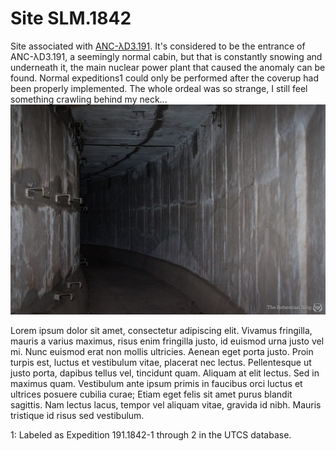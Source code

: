 # Site SLM.1842
Site associated with [ANC-λD3.191](www.eunaotenhoacessoaolink.com). It's considered to be the entrance of ANC-λD3.191, a seemingly normal cabin, but that is constantly snowing and underneath it, the main nuclear power plant that caused the anomaly can be found. Normal expeditions<span class="super">1</span> could only be performed after the coverup had been properly implemented. The whole ordeal was so strange, I still feel something crawling behind my neck...
![Tux, the Linux mascot](database/0-7167-0344-0/1843/nuclear-photo.jpg)

Lorem ipsum dolor sit amet, consectetur adipiscing elit. Vivamus fringilla, mauris a varius maximus, risus enim fringilla justo, id euismod urna justo vel mi. Nunc euismod erat non mollis ultricies. Aenean eget porta justo. Proin turpis est, luctus et vestibulum vitae, placerat nec lectus. Pellentesque ut justo porta, dapibus tellus vel, tincidunt quam. Aliquam at elit lectus. Sed in maximus quam. Vestibulum ante ipsum primis in faucibus orci luctus et ultrices posuere cubilia curae; Etiam eget felis sit amet purus blandit sagittis. Nam lectus lacus, tempor vel aliquam vitae, gravida id nibh. Mauris tristique id risus sed vestibulum.

<span class="super">1</span>: Labeled as Expedition 191.1842-1 through 2 in the UTCS database.

